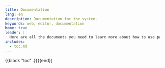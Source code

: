 ```yaml
---
title: Documentation
lang: en
description: Documentation for the system.
keywords: web, editor, documentation
home: true
leader: |
  Here are all the documents you need to learn more about how to use pageloop.
includes:
  - toc.md
---
```


{{block "toc" .}}{{end}}